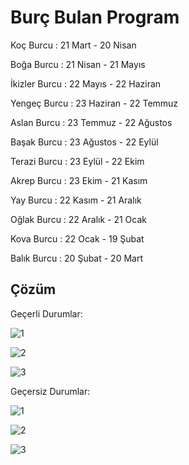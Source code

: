 # Burç Bulan Program
Koç Burcu : 21 Mart - 20 Nisan

Boğa Burcu : 21 Nisan - 21 Mayıs

İkizler Burcu : 22 Mayıs - 22 Haziran

Yengeç Burcu : 23 Haziran - 22 Temmuz

Aslan Burcu : 23 Temmuz - 22 Ağustos

Başak Burcu : 23 Ağustos - 22 Eylül

Terazi Burcu : 23 Eylül - 22 Ekim

Akrep Burcu : 23 Ekim - 21 Kasım

Yay Burcu : 22 Kasım - 21 Aralık

Oğlak Burcu : 22 Aralık - 21 Ocak

Kova Burcu : 22 Ocak - 19 Şubat

Balık Burcu : 20 Şubat - 20 Mart

## Çözüm

Geçerli Durumlar:

![1](images/burc1.png)

![2](images/burc2.png)

![3](images/burc3.png)

Geçersiz Durumlar:

![1](images/gecersiz1.png)

![2](images/gecersiz2.png)

![3](images/gecersiz3.png)
